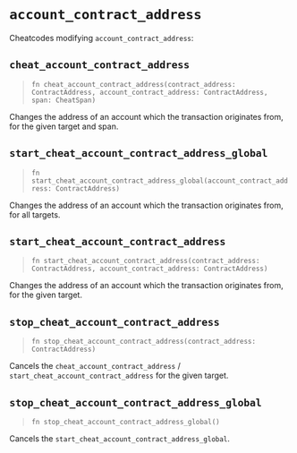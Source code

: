 # `account_contract_address`

Cheatcodes modifying `account_contract_address`:

## `cheat_account_contract_address`
> `fn cheat_account_contract_address(contract_address: ContractAddress, account_contract_address: ContractAddress, span: CheatSpan)`

Changes the address of an account which the transaction originates from, for the given target and span.

## `start_cheat_account_contract_address_global`
> `fn start_cheat_account_contract_address_global(account_contract_address: ContractAddress)`

Changes the address of an account which the transaction originates from, for all targets.

## `start_cheat_account_contract_address`
> `fn start_cheat_account_contract_address(contract_address: ContractAddress, account_contract_address: ContractAddress)`

Changes the address of an account which the transaction originates from, for the given target.

## `stop_cheat_account_contract_address`
> `fn stop_cheat_account_contract_address(contract_address: ContractAddress)`

Cancels the `cheat_account_contract_address` / `start_cheat_account_contract_address` for the given target.

## `stop_cheat_account_contract_address_global`
> `fn stop_cheat_account_contract_address_global()`

Cancels the `start_cheat_account_contract_address_global`.
